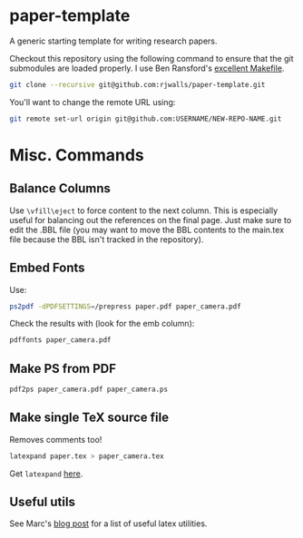 paper-template
==============

A generic starting template for writing research papers.

Checkout this repository using the following command to ensure that the git
submodules are loaded properly. I use Ben Ransford's [excellent Makefile][ben].

[ben]:https://github.com/ransford/pdflatex-makefile

```bash
git clone --recursive git@github.com:rjwalls/paper-template.git
```

You'll want to change the remote URL using:

```bash
git remote set-url origin git@github.com:USERNAME/NEW-REPO-NAME.git
```

# Misc. Commands

## Balance Columns

Use `\vfill\eject` to force content to the next column. This is especially
useful for balancing out the references on the final page. Just make sure to
edit the .BBL file (you may want to move the BBL contents to the main.tex
file because the BBL isn't tracked in the repository). 

## Embed Fonts

Use:

```bash
ps2pdf -dPDFSETTINGS=/prepress paper.pdf paper_camera.pdf
```

Check the results with (look for the emb column):
```bash
pdffonts paper_camera.pdf
```

## Make PS from PDF

```bash
pdf2ps paper_camera.pdf paper_camera.ps
```

## Make single TeX source file

Removes comments too!

```bash
latexpand paper.tex > paper_camera.tex
```

Get `latexpand` [here](https://gitorious.org/latexpand).

## Useful utils

See Marc's [blog
post](http://people.cs.umass.edu/~liberato/blog/2013/01/19/miscellaneous-latex-slash-bibtex-tools/) for a list of useful latex utilities.
